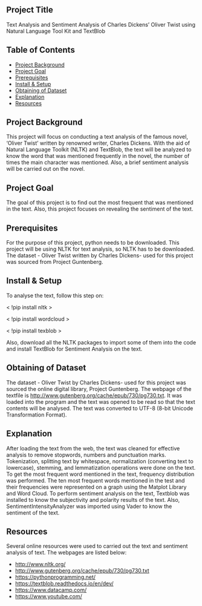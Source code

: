 Project Title
-----------------

Text Analysis and Sentiment Analysis of Charles Dickens’ Oliver Twist using Natural Language Tool Kit and TextBlob

Table of Contents
-----------------
-   [Project Background](#project-background)
-   [Project Goal](#project-goal)
-   [Prerequisites](#usage)
-   [Install & Setup](#install-&-setup)
-   [Obtaining of Dataset](Obtaining-of-Dataset)
-   [Explanation](#usage)
-   [Resources](#resources)



Project Background
----------
This project will focus on conducting a text analysis of the famous novel, ‘Oliver Twist’ written by renowned writer, Charles Dickens. With the aid of Natural Language Toolkit (NLTK) and TextBlob, the text will be analyzed to know the word that was mentioned frequently in the novel, the number of times the main character was mentioned. Also, a brief sentiment analysis will be carried out on the novel.

Project Goal
--------------

The goal of this project is to find out the most frequent that was mentioned in the text. Also, this project focuses on revealing the sentiment of the text. 

Prerequisites
---------------

For the purpose of this project, python needs to be downloaded. This project will be using NLTK for text analysis, so NLTK has to be downloaded. The dataset - Oliver Twist written by Charles Dickens- used for this project was sourced from Project Guntenberg.

Install & Setup
--------------

To analyse the text, follow this step on:

< !pip install nltk >

< !pip install wordcloud >
  
 < !pip install texblob >
 
Also, download all the NLTK packages to import some of them into the code and install TextBlob for Sentiment Analysis on the text. 

Obtaining of Dataset
--------------

The dataset - Oliver Twist by Charles Dickens- used for this project was sourced the online digital library, Project Guntenberg. The webpage of the textfile is http://www.gutenberg.org/cache/epub/730/pg730.txt. It was loaded into the program and the text was opened to be read so that the text contents will be analysed. The text was converted to UTF-8 (8-bit Unicode Transformation Format).

Explanation
--------------

After loading the text from the web, the text was cleaned for effective analysis to remove stopwords, numbers and punctuation marks. Tokenization, splitting text by whitespace, normalization (converting text to lowercase), stemming, and lemmatization operations were done on the text. To get the most frequent word mentioned in the text, frequency distribution was performed. The ten most frequent words mentioned in the test and their frequencies were represented on a graph using the Matplot Library and Word Cloud. 
To perform sentiment analysis on the text, Textblob was installed to know the subjectivity and polarity results of the text. Also, SentimentIntensityAnalyzer was imported using Vader to know the sentiment of the text. 

Resources
--------------
Several online resources were used to carried out the text and sentiment analysis of text. The webpages are listed below:

-   http://www.nltk.org/
-   http://www.gutenberg.org/cache/epub/730/pg730.txt
-   https://pythonprogramming.net/
-   https://textblob.readthedocs.io/en/dev/
-   https://www.datacamp.com/
-   https://www.youtube.com/




  
  
  
 
  
